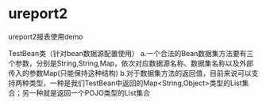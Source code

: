 # ureport2
ureport2报表使用demo

TestBean类（针对bean数据源配置使用）
a.一个合法的Bean数据集方法要有三个参数，分别是String,String,Map，依次对应数据源名称、数据集名称以及外部传入的参数Map(只能保持这种结构)
b.对于数据集方法的返回值，目前来说可以支持两种类型，一种是我们TestBean中返回的Map<String,Object>类型的List集合；另一种就是返回一个POJO类型的List集合